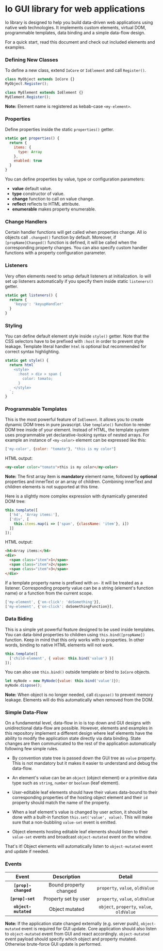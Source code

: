 # Io GUI library for web applications #

Io library is designed to help you build data-driven web applications using native web technologies.
It implements custom elements, virtual DOM, programmable templates, data binding and a simple data-flow design.

For a quick start, read this document and check out included elements and examples.

### Defining New Classes ###

To define a new class, extend `IoCore` or `IoElement` and call `Register()`.

```javascript
class MyObject extends IoCore {}
MyObject.Register();

class MyElement extends IoElement {}
MyElement.Register();
```
**Note:** Element name is registered as kebab-case `<my-element>`.

### Properties ###

Define properties inside the static `properties()` getter.

```javascript
static get properties() {
  return {
    items: {
      type: Array
    },
    enabled: true
  }
}
```

You can define properties by value, type or configuration parameters:

- **value** default value.
- **type** constructor of value.
- **change** function to call on value change.
- **reflect** reflects to HTML attribute.
- **enumerable** makes property enumerable.

### Change Handlers ###

Certain handler functions will get called when properties change. All io objects call `.changed()` function by default. Moreover, if `[propName]Changed()` function is defined, it will be called when the corresponding property changes. You can also specify custom handler functions with a property configuration parameter.

### Listeners ###

Very often elements need to setup default listeners at initialization. Io will set up listeners automatically if you specify them inside static `listeners()` getter.

```javascript
static get listeners() {
  return {
    'keyup': 'keyupHandler'
  }
}
```

### Styling ###

You can define default element style inside `style()` getter.
Note that the CSS selectors have to be prefixed with `:host` in order to prevent style leakage.
Template literal handler `html` is optional but recommended for correct syntax highlighting.

```javascript
static get style() {
  return html`
    <style>
      :host > div > span {
        color: tomato;
      }
    </style>
  `;
}
```

### Programmable Templates ###

This is the most powerful feature of `IoElement`. It allows you to create dynamic DOM trees in pure javascript. Use `template()` function to render DOM tree inside of your element. Instead of HTML, the template system uses programmable yet declarative-looking syntax of nested arrays. For example an instance of `<my-color>` element can be expressed like this:

```javascript
['my-color', {color: "tomato"}, "this is my color"]
```

HTML output:

```html
<my-color color="tomato">this is my color</my-color>
```

**Note:** The first array item is **mandatory** element name, followed by **optional** properties and innerText or an array of children. Combining innerText and children elements is not supported at this time.

Here is a slightly more complex expression with dynamically generated DOM tree:

```javascript
this.template([
  ['h4', 'Array items:'],
  ['div', [
    this.items.map(i => ['span', {className: 'item'}, i])
  ]]
]);
```

HTML output:

```html
<h4>Array items:</h4>
<div>
  <span class="item">1</span>
  <span class="item">2</span>
  <span class="item">3</span>
</div>
```

If a template property name is prefixed with `on-` it will be treated as a listener. Corresponding property value can be a string (element's function name) or a function from the current scope.

```javascript
['my-element', {'on-click': 'doSomething'}],
['my-element', {'on-click': doSomethingFunction}],
```

### Data Biding ###

This is a simple yet powerful feature designed to be used inside templates. You can data-bind properties to children using `this.bind([propName])` function.
Keep in mind that this only works with io properties. In other words, binding to native HTML elements will not work.

```javascript
this.template([
  ['child-element', { value: this.bind('value') }]
]);
```

You can also use `this.bind()` outside template or bind to `IoCore` objects.

```javascript
let myNode = new MyNode({value: this.bind('value')});
myNode.dispose();
```

**Note:** When object is no longer needed, call `dispose()` to prevent memory leakage. Elements will do this automatically when removed from the DOM.

### Simple Data-Flow ###

On a fundamental level, data-flow in io is top down and GUI designs with unidirectional data-flow are possible. However, elements and examples in this repository implement a different design where leaf elements have the ability to modify the application state directly via data binding. State changes are then communicated to the rest of the application automatically following few simple rules.

* By convention state tree is passed down the GUI tree as `value` property. This is not mandatory but it makes it easier to understand and debug the data-flow.

* An element's value can be an `object` (object element) or a primitive data type such as `string`, `number` or `boolean` (leaf element).

* User-editable leaf elements should have their values data-bound to their corresponding properties of the hosting object element and their `id` property should match the name of the property.

* When a leaf element's value is changed by user action, it should be done with a built-in function `this.set('value', value)`. This will make sure that a non-bubbling `value-set` event is emitted.

* Object elements hosting editable leaf elements should listen to their `value-set` events and broadcast `object-mutated` event on the window.

That's it! Object elements will automatically listen to `object-mutated` event and update if needed.

### Events

| Event | Description | Detail |
|:------:|:-----------:|:----------:|
| **`[prop]-changed`** | Bound property changed | `property`, `value`, `oldValue` |
| **`[prop]-set`** | Property set by user | `property`, `value`, `oldValue` |
| **`object-mutated`** | Object mutated | `object`, `property`, `value`, `oldValue` |

**Note:** If the application state changed externally (e.g. server push), `object-mutated` event is required for GUI update. Core application should also listen to `object-mutated` event from GUI and react accordingly. `object-mutated` event payload should specify which object and property mutated. Otherwise brute-force GUI update is performed.
